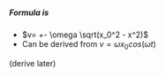 
##### Formula is 
- $v= +- \omega \sqrt(x_0^2 - x^2)$ 
- Can be derived from $v=\omega x_0 cos(\omega t)$  

(derive later) 